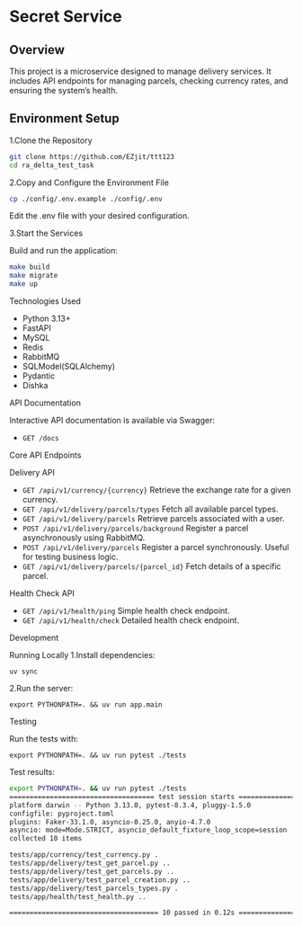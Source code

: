# Secret Service

## Overview

This project is a microservice designed to manage delivery services. It includes API endpoints for managing parcels, checking currency rates, and ensuring the system’s health.

## Environment Setup

1.Clone the Repository

```bash
git clone https://github.com/EZjit/ttt123
cd ra_delta_test_task
```

2.Copy and Configure the Environment File

```bash
cp ./config/.env.example ./config/.env
```

Edit the .env file with your desired configuration.

3.Start the Services

Build and run the application:

```bash
make build
make migrate
make up
```

Technologies Used

- Python 3.13+
- FastAPI
- MySQL
- Redis
- RabbitMQ
- SQLModel(SQLAlchemy)
- Pydantic
- Dishka

API Documentation

Interactive API documentation is available via Swagger:

- `GET /docs`

Core API Endpoints

Delivery API

- `GET /api/v1/currency/{currency}` Retrieve the exchange rate for a given currency.
- `GET /api/v1/delivery/parcels/types` Fetch all available parcel types.
- `GET /api/v1/delivery/parcels` Retrieve parcels associated with a user.
- `POST /api/v1/delivery/parcels/background` Register a parcel asynchronously using RabbitMQ.
- `POST /api/v1/delivery/parcels` Register a parcel synchronously. Useful for testing business logic.
- `GET /api/v1/delivery/parcels/{parcel_id}` Fetch details of a specific parcel.

Health Check API

- `GET /api/v1/health/ping` Simple health check endpoint.
- `GET /api/v1/health/check` Detailed health check endpoint.

Development

Running Locally
1.Install dependencies:

`uv sync`

2.Run the server:

`export PYTHONPATH=. && uv run app.main`

Testing

Run the tests with:

`export PYTHONPATH=. && uv run pytest ./tests`

Test results:

```bash
export PYTHONPATH=. && uv run pytest ./tests
==================================== test session starts =====================================
platform darwin -- Python 3.13.0, pytest-8.3.4, pluggy-1.5.0
configfile: pyproject.toml
plugins: Faker-33.1.0, asyncio-0.25.0, anyio-4.7.0
asyncio: mode=Mode.STRICT, asyncio_default_fixture_loop_scope=session
collected 10 items                                                                           

tests/app/currency/test_currency.py .                                                  [ 10%]
tests/app/delivery/test_get_parcel.py ..                                               [ 30%]
tests/app/delivery/test_get_parcels.py ..                                              [ 50%]
tests/app/delivery/test_parcel_creation.py ..                                          [ 70%]
tests/app/delivery/test_parcels_types.py .                                             [ 80%]
tests/app/health/test_health.py ..                                                     [100%]

===================================== 10 passed in 0.12s =====================================